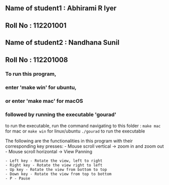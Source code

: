 
## Name of student1 : Abhirami R Iyer
## Roll No : 112201001

## Name of student2 : Nandhana Sunil
## Roll No : 112201008


### To run this program, 
### enter 'make win' for ubuntu,
### or enter 'make mac' for macOS
### followed by running the executable 'gourad'

to run the executable, run the command navigating to this folder :
    `make mac` for mac or `make win` for linux/ubuntu
    `./gourad` to run the executable

The following are the functionalities in this program with their corresponding key presses:
    - Mouse scroll vertical -> zoom in and zoom out
    - Mouse scroll horizontal -> View Panning

    - Left key - Rotate the view, left to right
    - Right key - Rotate the view right to left
    - Up key - Rotate the view from bottom to top
    - Down key - Rotate the view from top to bottom
    - P - Pause

